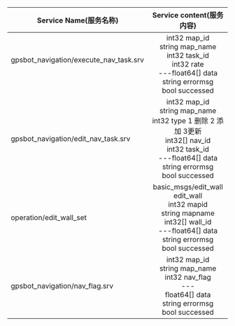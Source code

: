| Service Name(服务名称)       |Service content(服务内容)        |
| ------------- |:-------------:|
| gpsbot_navigation/execute_nav_task.srv      | int32 map_id </br>string map_name </br>int32 task_id</br>int32 rate </br>---float64[] data </br>string errormsg</br>bool successed </br>|
| gpsbot_navigation/edit_nav_task.srv     | int32 map_id</br>string map_name</br>int32 type  1 删除 2 添加 3更新</br>int32[] nav_id</br>int32 task_id</br>---float64[] data</br>string errormsg</br>bool successed      |
| operation/edit_wall_set | basic_msgs/edit_wall edit_wall</br>int32 mapid</br>string mapname</br>int32[] wall_id</br>---float64[] data</br>string errormsg</br>bool successed    |
|gpsbot_navigation/nav_flag.srv|int32 map_id</br>string map_name</br>int32 nav_flag</br>---</br>float64[] data</br>string errormsg</br>bool successed|
